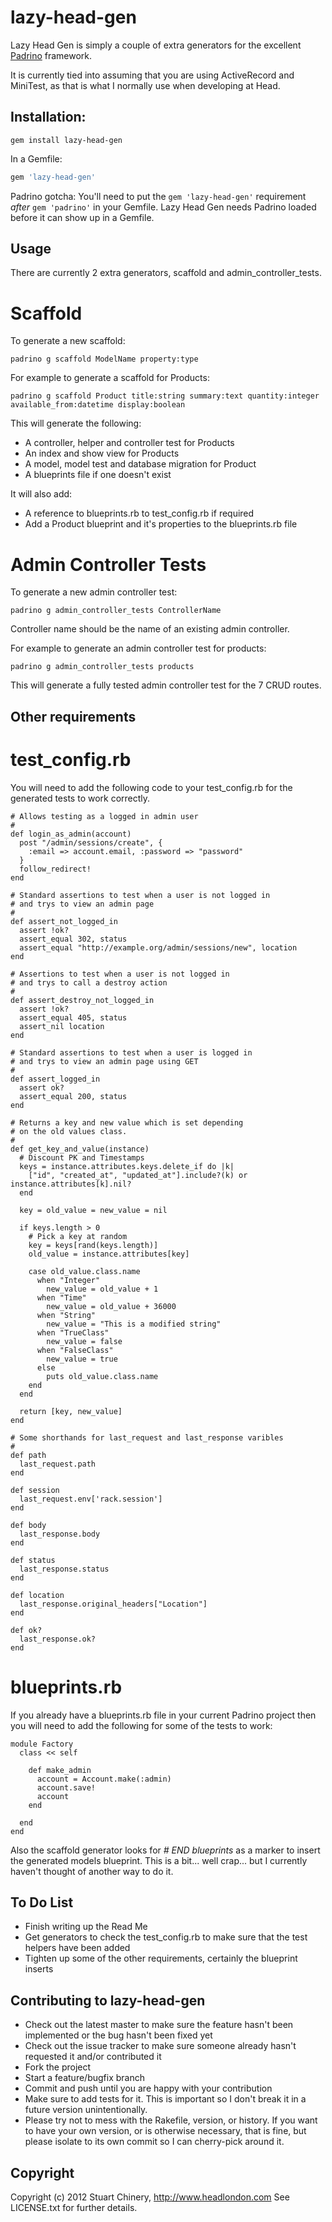 lazy-head-gen
=============

Lazy Head Gen is simply a couple of extra generators for the excellent [Padrino](https://github.com/padrino/padrino-framework) framework.

It is currently tied into assuming that you are using ActiveRecord and MiniTest, as that is what I normally use when developing at Head.

Installation:
-------------

```
gem install lazy-head-gen
```

In a Gemfile:

```ruby
gem 'lazy-head-gen'
```

Padrino gotcha: You'll need to put the `gem 'lazy-head-gen'` requirement *after* `gem 'padrino'` in your Gemfile.
Lazy Head Gen needs Padrino loaded before it can show up in a Gemfile.

Usage
-----

There are currently 2 extra generators, scaffold and admin_controller_tests.

Scaffold
========

To generate a new scaffold:

```
padrino g scaffold ModelName property:type
```

For example to generate a scaffold for Products:

```
padrino g scaffold Product title:string summary:text quantity:integer available_from:datetime display:boolean
```

This will generate the following:

* A controller, helper and controller test for Products
* An index and show view for Products
* A model, model test and database migration for Product
* A blueprints file if one doesn't exist

It will also add:

* A reference to blueprints.rb to test_config.rb if required
* Add a Product blueprint and it's properties to the blueprints.rb file


Admin Controller Tests
======================

To generate a new admin controller test:

```
padrino g admin_controller_tests ControllerName
```

Controller name should be the name of an existing admin controller.

For example to generate an admin controller test for products:

```
padrino g admin_controller_tests products
```

This will generate a fully tested admin controller test for the 7 CRUD routes.

Other requirements
------------------

test_config.rb
==============

You will need to add the following code to your test_config.rb for the generated tests to work correctly.

```
# Allows testing as a logged in admin user
#
def login_as_admin(account)
  post "/admin/sessions/create", {
    :email => account.email, :password => "password"
  }
  follow_redirect!
end

# Standard assertions to test when a user is not logged in
# and trys to view an admin page
#
def assert_not_logged_in
  assert !ok?
  assert_equal 302, status
  assert_equal "http://example.org/admin/sessions/new", location
end

# Assertions to test when a user is not logged in
# and trys to call a destroy action
#
def assert_destroy_not_logged_in
  assert !ok?
  assert_equal 405, status
  assert_nil location
end

# Standard assertions to test when a user is logged in
# and trys to view an admin page using GET
#
def assert_logged_in
  assert ok?
  assert_equal 200, status
end

# Returns a key and new value which is set depending
# on the old values class.
#
def get_key_and_value(instance)
  # Discount PK and Timestamps
  keys = instance.attributes.keys.delete_if do |k|
    ["id", "created_at", "updated_at"].include?(k) or instance.attributes[k].nil?
  end

  key = old_value = new_value = nil

  if keys.length > 0
    # Pick a key at random
    key = keys[rand(keys.length)]
    old_value = instance.attributes[key]

    case old_value.class.name
      when "Integer"
        new_value = old_value + 1
      when "Time"
        new_value = old_value + 36000
      when "String"
        new_value = "This is a modified string"
      when "TrueClass"
        new_value = false
      when "FalseClass"
        new_value = true
      else
        puts old_value.class.name
    end
  end

  return [key, new_value]
end

# Some shorthands for last_request and last_response varibles
#
def path
  last_request.path
end

def session
  last_request.env['rack.session']
end

def body
  last_response.body
end

def status
  last_response.status
end

def location
  last_response.original_headers["Location"]
end

def ok?
  last_response.ok?
end
```

blueprints.rb
=============

If you already have a blueprints.rb file in your current Padrino project then you will need to add the following for some of the tests to work:

```
module Factory
  class << self

    def make_admin
      account = Account.make(:admin)
      account.save!
      account
    end

  end
end
```

Also the scaffold generator looks for *# END blueprints* as a marker to insert the generated models blueprint. This is a bit... well crap... but I currently haven't thought of another way to do it.

To Do List
----------

* Finish writing up the Read Me
* Get generators to check the test_config.rb to make sure that the test helpers have been added
* Tighten up some of the other requirements, certainly the blueprint inserts


Contributing to lazy-head-gen
-----------------------------

* Check out the latest master to make sure the feature hasn't been implemented or the bug hasn't been fixed yet
* Check out the issue tracker to make sure someone already hasn't requested it and/or contributed it
* Fork the project
* Start a feature/bugfix branch
* Commit and push until you are happy with your contribution
* Make sure to add tests for it. This is important so I don't break it in a future version unintentionally.
* Please try not to mess with the Rakefile, version, or history. If you want to have your own version, or is otherwise necessary, that is fine, but please isolate to its own commit so I can cherry-pick around it.

Copyright
---------

Copyright (c) 2012 Stuart Chinery, http://www.headlondon.com
See LICENSE.txt for further details.